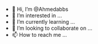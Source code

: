 - 👋 Hi, I’m @Ahmedabbs
- 👀 I’m interested in ...
- 🌱 I’m currently learning ...
- 💞️ I’m looking to collaborate on ...
- 📫 How to reach me ...

<!---
Ahmedabbs/Ahmedabbs is a ✨ special ✨ repository because its `README.md` (this file) appears on your GitHub profile.
You can click the Preview link to take a look at your changes.
--->
